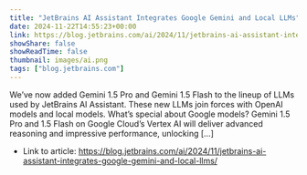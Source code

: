 ```yaml
---
title: "JetBrains AI Assistant Integrates Google Gemini and Local LLMs"
date: 2024-11-22T14:55:23+00:00
link: https://blog.jetbrains.com/ai/2024/11/jetbrains-ai-assistant-integrates-google-gemini-and-local-llms/
showShare: false
showReadTime: false
thumbnail: images/ai.png
tags: ["blog.jetbrains.com"]
---
```

We’ve now added Gemini 1.5 Pro and Gemini 1.5 Flash to the lineup of LLMs used by JetBrains AI Assistant. These new LLMs join forces with OpenAI models and local models. What’s special about Google models? Gemini 1.5 Pro and 1.5 Flash on Google Cloud’s Vertex AI will deliver advanced reasoning and impressive performance, unlocking […]

- Link to article: https://blog.jetbrains.com/ai/2024/11/jetbrains-ai-assistant-integrates-google-gemini-and-local-llms/